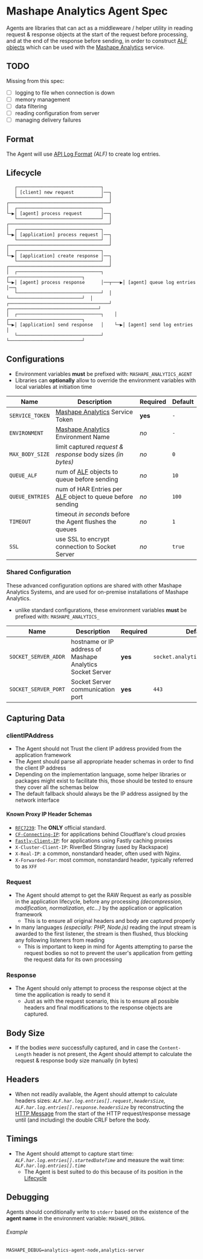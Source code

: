 # Mashape Analytics Agent Spec

Agents are libraries that can act as a middleweare / helper utility in reading request & response objects at the start of the request before processing, and at the end of the response before sending, in order to construct [ALF objects](https://github.com/Mashape/api-log-format) which can be used with the [Mashape Analytics](https://www.apianalytics.com/) service.

## TODO

Missing from this spec:

- [ ] logging to file when connection is down
- [ ] memory management
- [ ] data filtering
- [ ] reading configuration from server
- [ ] managing delivery failures

## Format

The Agent will use [API Log Format](https://github.com/Mashape/api-log-format) *(ALF)* to create log entries.

## Lifecycle

```
   ┌───────────────────────────────┐
   │ [client] new request          │──┐
   └───────────────────────────────┘  │
┌─────────────────────────────────────┘
│  ┌───────────────────────────────┐
└─▶│ [agent] process request       │──┐
   └───────────────────────────────┘  │
┌─────────────────────────────────────┘
│  ┌───────────────────────────────┐
└─▶│ [application] process request │──┐
   └───────────────────────────────┘  │
┌─────────────────────────────────────┘
│  ┌───────────────────────────────┐
└─▶│ [application] create response │──┐
   └───────────────────────────────┘  │
┌─────────────────────────────────────┘
│  ┌───────────────────────────────┐       ┌───────────────────────────┐
└─▶│ [agent] process response      │──┬───▶│ [agent] queue log entries │──┐
   └───────────────────────────────┘  │    └───────────────────────────┘  │
┌─────────────────────────────────────┘ ┌─────────────────────────────────┘
│  ┌───────────────────────────────┐    │  ┌───────────────────────────┐
└─▶│ [application] send response   │    └─▶│ [agent] send log entries  │
   └───────────────────────────────┘       └───────────────────────────┘
```

## Configurations

- Environment variables **must** be prefixed with: `MASHAPE_ANALYTICS_AGENT`
- Libraries can **optionally** allow to override the environment variables with local variables at initiation time

| Name              | Description                                                                                             | Required | Default |
| ----------------- | ------------------------------------------------------------------------------------------------------- | -------- | ------- |
| `SERVICE_TOKEN`   | [Mashape Analytics](https://www.apianalytics.com/) Service Token                                        | **yes**  | `-`     |
| `ENVIRONMENT`     | [Mashape Analytics](https://www.apianalytics.com/) Environment Name                                     | *no*     | `-`     |
| `MAX_BODY_SIZE`   | limit captured *request & response* body sizes *(in bytes)*                                             | *no*     | `0`     |
| `QUEUE_ALF`       | num of [ALF](https://github.com/Mashape/api-log-format) objects to queue before sending                 | *no*     | `10`    |
| `QUEUE_ENTRIES`   | num of HAR Entries per [ALF](https://github.com/Mashape/api-log-format) object to queue before sending  | *no*     | `100`   |
| `TIMEOUT`         | timeout *in seconds* before the Agent flushes the queues                                                | *no*     | `1`     |
| `SSL`             | use SSL to encrypt connection to Socket Server                                                          | *no*     | `true`  |


### Shared Configuration

These advanced configuration options are shared with other Mashape Analytics Systems, and are used for on-premise installations of Mashape Analytics.

- unlike standard configurations, these environment variables **must** be prefixed with: `MASHAPE_ANALYTICS_`

| Name                 | Description                                                | Required | Default                        |
| -------------------- | ---------------------------------------------------------- | -------- | ------------------------------ |
| `SOCKET_SERVER_ADDR` | hostname or IP address of Mashape Analytics Socket Server  | **yes**  | `socket.analytics.mashape.com` |
| `SOCKET_SERVER_PORT` | Socket Server communication port                           | **yes**  | `443`                          |

## Capturing Data

### clientIPAddress

- The Agent should not Trust the client IP address provided from the application framework
- The Agent should parse all appropriate header schemas in order to find the client IP address
- Depending on the implementation language, some helper libraries or packages might exist to facilitate this, those should be tested to ensure they cover all the schemas below
- The default fallback should always be the IP address assigned by the network interface

#### Known Proxy IP Header Schemas

- [`RFC7239`](http://tools.ietf.org/html/rfc7239): The **ONLY** official standard.
- [`CF-Connecting-IP`](https://support.cloudflare.com/hc/en-us/articles/200170986-How-does-CloudFlare-handle-HTTP-Request-headers-): for applications behind Cloudflare's cloud proxies
- [`Fastly-Client-IP`](https://docs.fastly.com/guides/tls/how-can-i-find-the-original-ip-when-using-tls-termination): for applications using Fastly caching proxies
- `X-Cluster-Client-IP`: RiverBed Stingray (used by Rackspace)
- `X-Real-IP`: a common, nonstandard header, often used with Nginx.
- `X-Forwarded-For`: most common, nonstandard header, typically referred to as `XFF`

### Request

- The Agent should attempt to get the RAW Request as early as possible in the application lifecycle, before any processing *(decompression, modification, normalization, etc...)* by the application or application framework
  - This is to ensure all original headers and body are captured properly
- In many languages *(especially: PHP, Node.js)* reading the input stream is awarded to the first listener, the stream is then flushed, thus blocking any following listeners from reading
  - This is important to keep in mind for Agents attempting to parse the request bodies so not to prevent the user's application from getting the request data for its own processing

### Response

- The Agent should only attempt to process the response object at the time the application is ready to send it
  - Just as with the request scenario, this is to ensure all possible headers and final modifications to the response objects are captured.

## Body Size

- If the bodies *were* successfully captured, and in case the `Content-Length` header is not present, the Agent should attempt to calculate the request & response body size manually (in bytes)

## Headers

- When not readily available, the Agent should attempt to calculate headers sizes: *`ALF.har.log.entries[].request,headersSize`, `ALF.har.log.entries[].response.headersSize`* by reconstructing the [HTTP Message](http://httpwg.github.io/specs/rfc7230.html#http.message) from the start of the HTTP request/response message until (and including) the double CRLF before the body.

## Timings

- The Agent should attempt to capture start time: *`ALF.har.log.entries[].startedDateTime`* and measure the wait time: *`ALF.har.log.entries[].time`*
  - The Agent is best suited to do this because of its position in the [Lifecycle](#Lifecycle)

## Debugging

Agents should conditionally write to `stderr` based on the existence of the **agent name** in the environment variable: `MASHAPE_DEBUG`.

###### Example

```
MASHAPE_DEBUG=analytics-agent-node,analytics-server
```
